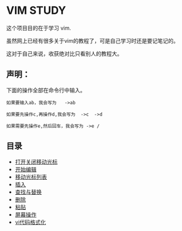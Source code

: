 # VIM STUDY

这个项目目的在于学习 vim.

虽然网上已经有很多关于vim的教程了，可是自己学习时还是要记笔记的。  

这对于自己来说，收获绝对比只看别人的教程大。



## 声明：

下面的操作全部在命令行中输入。

```
如果要输入ab，我会写为   ->ab

如果要先操作c,再操作d,我会写为  ->c  ->d

如果需要先操作e,然后回车，我会写为 ->e /
```
## 目录

*  [打开关闭移动光标](openCloseMove.md)
*  [开始编辑](editor.md)
*  [移动光标列表](move.md)
*  [插入](insert.md)
*  [查找与替换](findReplace.md)
*  [删除](delete.md)
*  [粘贴](paste.md)
*  [屏幕操作](frame.md)
*  [vi代码格式化](format.md)

